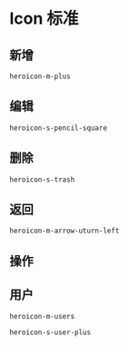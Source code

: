 # Icon 标准

## 新增

`heroicon-m-plus`

## 编辑

`heroicon-s-pencil-square`

## 删除

`heroicon-s-trash`

## 返回

`heroicon-m-arrow-uturn-left`

## 操作

## 用户

`heroicon-m-users`

`heroicon-s-user-plus`
